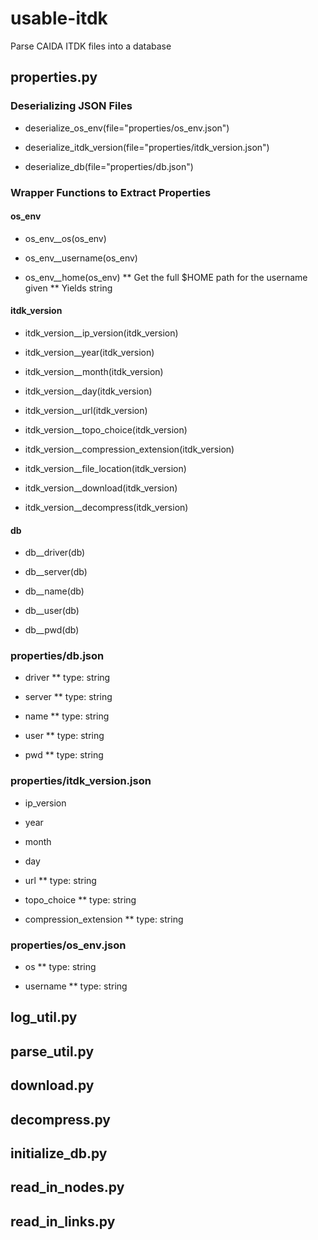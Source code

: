 # usable-itdk
Parse CAIDA ITDK files into a database

## properties.py

### Deserializing JSON Files
* deserialize_os_env(file="properties/os_env.json")

* deserialize_itdk_version(file="properties/itdk_version.json")

* deserialize_db(file="properties/db.json")

### Wrapper Functions to Extract Properties

#### os_env
* os_env__os(os_env)

* os_env__username(os_env)

* os_env__home(os_env)
** Get the full $HOME path for the username given
** Yields string

#### itdk_version
* itdk_version__ip_version(itdk_version)

* itdk_version__year(itdk_version)

* itdk_version__month(itdk_version)

* itdk_version__day(itdk_version)

* itdk_version__url(itdk_version)

* itdk_version__topo_choice(itdk_version)

* itdk_version__compression_extension(itdk_version)

* itdk_version__file_location(itdk_version)

* itdk_version__download(itdk_version)

* itdk_version__decompress(itdk_version)

#### db
* db__driver(db)

* db__server(db)

* db__name(db)

* db__user(db)

* db__pwd(db)

### properties/db.json

* driver
** type: string

* server
** type: string

* name
** type: string

* user
** type: string

* pwd
** type: string

### properties/itdk_version.json

* ip_version

* year

* month

* day

* url
** type: string

* topo_choice
** type: string

* compression_extension
** type: string

### properties/os_env.json

* os
** type: string

* username
** type: string

## log_util.py

## parse_util.py

## download.py

## decompress.py

## initialize_db.py

## read_in_nodes.py

## read_in_links.py
